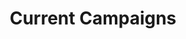 ---
layout: collection
title: Current Campaigns
permalink: /campaigns/
author_profile: false
collection: campaigns
entries_layout: grid
classes: wide
---